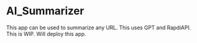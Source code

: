 # AI_Summarizer
This app can be used to summarize any URL. This uses GPT and RapdiAPI. This is WIP. Will deploy this app. 
